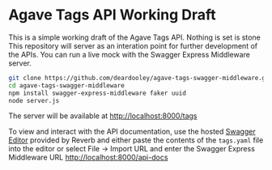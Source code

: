 # Agave Tags API Working Draft

This is a simple working draft of the Agave Tags API. Nothing is set is stone
This repository will server as an interation point for further development of the
APIs. You can run a live mock with the Swagger Express Middleware server.

```bash
git clone https://github.com/deardooley/agave-tags-swagger-middleware.git  
cd agave-tags-swagger-middleware  
npm install swagger-express-middleware faker uuid  
node server.js  
```

The server will be available at [http://localhost:8000/tags](http://localhost:8000/tags)

To view and interact with the API documentation, use the hosted [Swagger Editor](http://editor.swagger.io/#/) provided by Reverb and either paste the contents of the `tags.yaml` file into the editor or select File -> Import URL and enter the Swagger Express Middleware URL [http://localhost:8000/api-docs](http://localhost:8000/api-docs)

